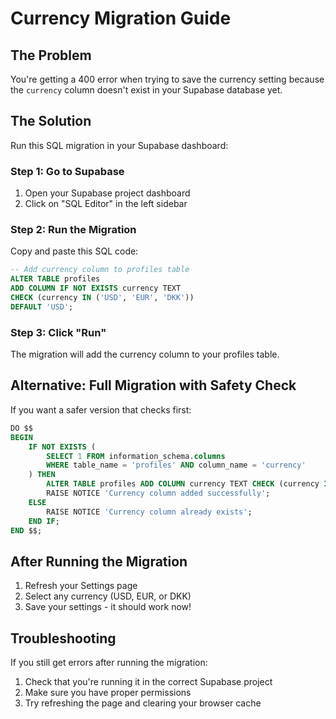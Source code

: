 # Currency Migration Guide

## The Problem
You're getting a 400 error when trying to save the currency setting because the `currency` column doesn't exist in your Supabase database yet.

## The Solution
Run this SQL migration in your Supabase dashboard:

### Step 1: Go to Supabase
1. Open your Supabase project dashboard
2. Click on "SQL Editor" in the left sidebar

### Step 2: Run the Migration
Copy and paste this SQL code:

```sql
-- Add currency column to profiles table
ALTER TABLE profiles 
ADD COLUMN IF NOT EXISTS currency TEXT 
CHECK (currency IN ('USD', 'EUR', 'DKK')) 
DEFAULT 'USD';
```

### Step 3: Click "Run"
The migration will add the currency column to your profiles table.

## Alternative: Full Migration with Safety Check
If you want a safer version that checks first:

```sql
DO $$ 
BEGIN 
    IF NOT EXISTS (
        SELECT 1 FROM information_schema.columns 
        WHERE table_name = 'profiles' AND column_name = 'currency'
    ) THEN
        ALTER TABLE profiles ADD COLUMN currency TEXT CHECK (currency IN ('USD', 'EUR', 'DKK')) DEFAULT 'USD';
        RAISE NOTICE 'Currency column added successfully';
    ELSE
        RAISE NOTICE 'Currency column already exists';
    END IF;
END $$;
```

## After Running the Migration
1. Refresh your Settings page
2. Select any currency (USD, EUR, or DKK)
3. Save your settings - it should work now!

## Troubleshooting
If you still get errors after running the migration:
1. Check that you're running it in the correct Supabase project
2. Make sure you have proper permissions
3. Try refreshing the page and clearing your browser cache